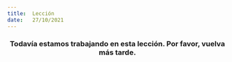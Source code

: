 ```yaml
---
title:  Lección
date:   27/10/2021
---
```


### <center>Todavía estamos trabajando en esta lección. Por favor, vuelva más tarde.</center>